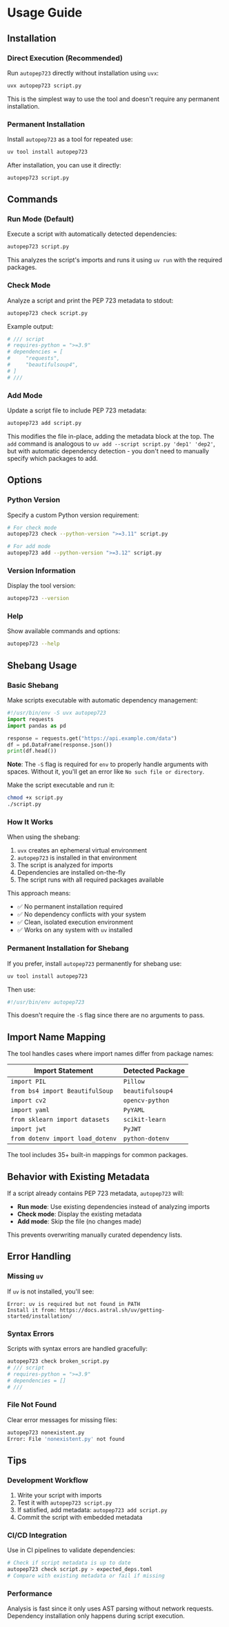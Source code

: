 # Usage Guide

## Installation

### Direct Execution (Recommended)

Run `autopep723` directly without installation using `uvx`:

```bash
uvx autopep723 script.py
```

This is the simplest way to use the tool and doesn't require any permanent installation.

### Permanent Installation

Install `autopep723` as a tool for repeated use:

```bash
uv tool install autopep723
```

After installation, you can use it directly:

```bash
autopep723 script.py
```

## Commands

### Run Mode (Default)

Execute a script with automatically detected dependencies:

```bash
autopep723 script.py
```

This analyzes the script's imports and runs it using `uv run` with the required packages.

### Check Mode

Analyze a script and print the PEP 723 metadata to stdout:

```bash
autopep723 check script.py
```

Example output:
```toml
# /// script
# requires-python = ">=3.9"
# dependencies = [
#     "requests",
#     "beautifulsoup4",
# ]
# ///
```

### Add Mode

Update a script file to include PEP 723 metadata:

```bash
autopep723 add script.py
```

This modifies the file in-place, adding the metadata block at the top. The `add` command is analogous to `uv add --script script.py 'dep1' 'dep2'`, but with automatic dependency detection - you don't need to manually specify which packages to add.

## Options

### Python Version

Specify a custom Python version requirement:

```bash
# For check mode
autopep723 check --python-version ">=3.11" script.py

# For add mode  
autopep723 add --python-version ">=3.12" script.py
```

### Version Information

Display the tool version:

```bash
autopep723 --version
```

### Help

Show available commands and options:

```bash
autopep723 --help
```

## Shebang Usage

### Basic Shebang

Make scripts executable with automatic dependency management:

```python
#!/usr/bin/env -S uvx autopep723
import requests
import pandas as pd

response = requests.get("https://api.example.com/data")
df = pd.DataFrame(response.json())
print(df.head())
```

**Note**: The `-S` flag is required for `env` to properly handle arguments with spaces. Without it, you'll get an error like `No such file or directory`.

Make the script executable and run it:

```bash
chmod +x script.py
./script.py
```

### How It Works

When using the shebang:

1. `uvx` creates an ephemeral virtual environment
2. `autopep723` is installed in that environment  
3. The script is analyzed for imports
4. Dependencies are installed on-the-fly
5. The script runs with all required packages available

This approach means:
- ✅ No permanent installation required
- ✅ No dependency conflicts with your system
- ✅ Clean, isolated execution environment
- ✅ Works on any system with `uv` installed

### Permanent Installation for Shebang

If you prefer, install `autopep723` permanently for shebang use:

```bash
uv tool install autopep723
```

Then use:

```python
#!/usr/bin/env autopep723
```

This doesn't require the `-S` flag since there are no arguments to pass.

## Import Name Mapping

The tool handles cases where import names differ from package names:

| Import Statement | Detected Package |
|------------------|------------------|
| `import PIL` | `Pillow` |
| `from bs4 import BeautifulSoup` | `beautifulsoup4` |
| `import cv2` | `opencv-python` |
| `import yaml` | `PyYAML` |
| `from sklearn import datasets` | `scikit-learn` |
| `import jwt` | `PyJWT` |
| `from dotenv import load_dotenv` | `python-dotenv` |

The tool includes 35+ built-in mappings for common packages.

## Behavior with Existing Metadata

If a script already contains PEP 723 metadata, `autopep723` will:

- **Run mode**: Use existing dependencies instead of analyzing imports
- **Check mode**: Display the existing metadata
- **Add mode**: Skip the file (no changes made)

This prevents overwriting manually curated dependency lists.

## Error Handling

### Missing `uv`

If `uv` is not installed, you'll see:

```
Error: uv is required but not found in PATH
Install it from: https://docs.astral.sh/uv/getting-started/installation/
```

### Syntax Errors

Scripts with syntax errors are handled gracefully:

```bash
autopep723 check broken_script.py
# /// script
# requires-python = ">=3.9"
# dependencies = []
# ///
```

### File Not Found

Clear error messages for missing files:

```bash
autopep723 nonexistent.py
Error: File 'nonexistent.py' not found
```

## Tips

### Development Workflow

1. Write your script with imports
2. Test it with `autopep723 script.py`
3. If satisfied, add metadata: `autopep723 add script.py`
4. Commit the script with embedded metadata

### CI/CD Integration

Use in CI pipelines to validate dependencies:

```bash
# Check if script metadata is up to date
autopep723 check script.py > expected_deps.toml
# Compare with existing metadata or fail if missing
```

### Performance

Analysis is fast since it only uses AST parsing without network requests. Dependency installation only happens during script execution.